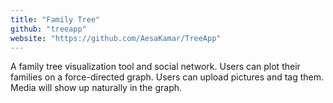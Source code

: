 ```yaml
---
title: "Family Tree"
github: "treeapp"
website: "https://github.com/AesaKamar/TreeApp"
---
```


A family tree visualization tool and social network. Users can plot their families on a force-directed graph. Users can upload pictures and tag them. Media will show up naturally in the graph.
